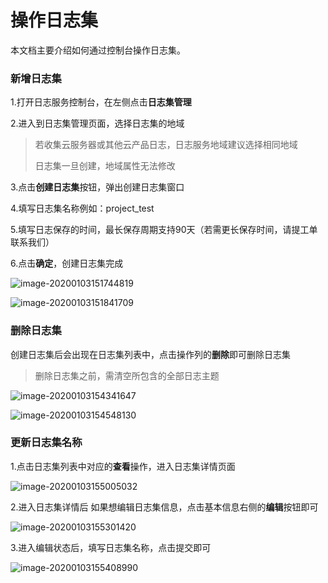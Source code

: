 # 操作日志集

本文档主要介绍如何通过控制台操作日志集。

### 新增日志集

1.打开日志服务控制台，在左侧点击**日志集管理**

2.进入到日志集管理页面，选择日志集的地域

> 若收集云服务器或其他云产品日志，日志服务地域建议选择相同地域
>
> 日志集一旦创建，地域属性无法修改

3.点击**创建日志集**按钮，弹出创建日志集窗口

4.填写日志集名称例如：project_test 

5.填写日志保存的时间，最长保存周期支持90天（若需更长保存时间，请提工单联系我们）

6.点击**确定**，创建日志集完成

![image-20200103151744819](https://main.qcloudimg.com/raw/64c6d2a02bb7901d2bb5c5b8bec55214.png)

![image-20200103151841709](https://main.qcloudimg.com/raw/86ab60b92e36882d3292a9cdc0fffe13.png)

### 删除日志集

创建日志集后会出现在日志集列表中，点击操作列的**删除**即可删除日志集

> 删除日志集之前，需清空所包含的全部日志主题

![image-20200103154341647](https://main.qcloudimg.com/raw/df49c2ef49f04595ba83ea97abd40f4e.png)

![image-20200103154548130](https://main.qcloudimg.com/raw/5759ca318926889633eca14b787801e5.png)



### 更新日志集名称

1.点击日志集列表中对应的**查看**操作，进入日志集详情页面

![image-20200103155005032](https://main.qcloudimg.com/raw/d8c48dc1413d54f568b585355db8b46d.png)

2.进入日志集详情后 如果想编辑日志集信息，点击基本信息右侧的**编辑**按钮即可

![image-20200103155301420](https://main.qcloudimg.com/raw/fc52173e7c4721f8bbecc90e0a75a763.png)

3.进入编辑状态后，填写日志集名称，点击提交即可

![image-20200103155408990](https://main.qcloudimg.com/raw/197c1f15e1563ce003ac6c8a0e8bf6ae.png)
